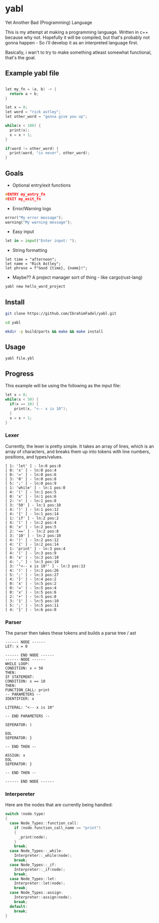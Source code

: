 # yabl

Yet Another Bad (Programming) Language

This is my attempt at making a programming language.
Written in c++ because why not.
Hopefully it will be compiled, but that's probably not gonna happen - So i'll develop it as an interpreted language first.

Basically, i wan't to try to make something atleast somewhat functional, that's the goal.

## Example yabl file

```cpp

let my_fn = (a, b) -> {
  return a + b;
}

let x = 0;
let word = "rick astley";
let other_word = "gonna give you up";

while(x < 100) {
  print(x);
  x = x + 1;
}

if(word != other_word) {
  print(word, "is never", other_word);
}
```

## Goals

- Optional entry/exit functions

```cpp
#ENTRY my_entry_fn
#EXIT my_exit_fn
```

- Error/Warning logs

```python
error("My error message");
warning("My warning message");
```

- Easy input

```python
let in = input("Enter input: ");
```

- String formatting

```
let time = "afternoon";
let name = "Rick Astley";
let phrase = f"Good {time}, {name}!";
```

- Maybe?? A project manager sort of thing - like cargo(rust-lang)

```bash
yabl new hello_word_project
```

## Install

```bash
git clone https://github.com/IbrahimFadel/yabl.git
```

```bash
cd yabl
```

```bash
mkdir -p build/parts && make && make install
```

## Usage

```
yabl file.ybl
```

## Progress

This example will be using the following as the input file:

```cpp
let x = 0;
while(x < 50) {
  if(x == 10) {
    print(x, "<-- x is 10");
  }
  x = x + 1;
}
```

### Lexer

Currently, the lexer is pretty simple. It takes an array of lines, which is an array of characters, and breaks them up into tokens with line numbers, positions, and types/values.

```
[ 1: 'let' ] - ln:0 pos:0
[ 0: 'x' ] - ln:0 pos:4
[ 0: '=' ] - ln:0 pos:6
[ 3: '0' ] - ln:0 pos:8
[ 5: ';' ] - ln:0 pos:9
[ 1: 'while' ] - ln:1 pos:0
[ 4: '(' ] - ln:1 pos:5
[ 0: 'x' ] - ln:1 pos:6
[ 2: '<' ] - ln:1 pos:8
[ 3: '50' ] - ln:1 pos:10
[ 4: ')' ] - ln:1 pos:12
[ 4: '{' ] - ln:1 pos:14
[ 1: 'if' ] - ln:2 pos:2
[ 4: '(' ] - ln:2 pos:4
[ 0: 'x' ] - ln:2 pos:5
[ 2: '==' ] - ln:2 pos:8
[ 3: '10' ] - ln:2 pos:10
[ 4: ')' ] - ln:2 pos:12
[ 4: '{' ] - ln:2 pos:14
[ 1: 'print' ] - ln:3 pos:4
[ 4: '(' ] - ln:3 pos:9
[ 0: 'x' ] - ln:3 pos:10
[ 4: ',' ] - ln:3 pos:10
[ 3: '"<-- x is 10"' ] - ln:3 pos:13
[ 4: ')' ] - ln:3 pos:26
[ 5: ';' ] - ln:3 pos:27
[ 4: '}' ] - ln:4 pos:2
[ 0: 'x' ] - ln:5 pos:2
[ 0: '=' ] - ln:5 pos:4
[ 0: 'x' ] - ln:5 pos:6
[ 2: '+' ] - ln:5 pos:8
[ 3: '1' ] - ln:5 pos:10
[ 5: ';' ] - ln:5 pos:11
[ 4: '}' ] - ln:6 pos:0
```

### Parser

The parser then takes these tokens and builds a parse tree / ast

```
------ NODE ------
LET: x = 0

------ END NODE ------
------ NODE ------
WHILE LOOP:
CONDITION: x < 50
THEN:
IF STATEMENT:
CONDITION: x == 10
THEN:
FUNCTION_CALL: print
-- PARAMETERS --
IDENTIFIER: x

LITERAL: "<-- x is 10"

-- END PARAMETERS --

SEPERATOR: )

EOL
SEPERATOR: }

-- END THEN --

ASSIGN: x
EOL
SEPERATOR: }

-- END THEN --

------ END NODE ------
```

### Interpereter

Here are the nodes that are currently being handled:

```cpp
switch (node.type)
{
  case Node_Types::function_call:
    if (node.function_call_name == "print")
    {
      _print(node);
    }
    break;
  case Node_Types::_while:
    Interpreter::_while(node);
    break;
  case Node_Types::_if:
    Interpreter::_if(node);
    break;
  case Node_Types::let:
    Interpreter::let(node);
    break;
  case Node_Types::assign:
    Interpreter::assign(node);
    break;
  default:
    break;
}
```
